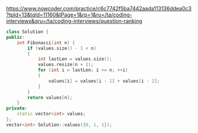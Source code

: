 https://www.nowcoder.com/practice/c6c7742f5ba7442aada113136ddea0c3?tpId=13&tqId=11160&tPage=1&rp=1&ru=/ta/coding-interviews&qru=/ta/coding-interviews/question-ranking

```cpp
class Solution {
public:
    int Fibonacci(int n) {
        if (values.size() - 1 < n)
        {
            int lastLen = values.size();
            values.resize(n + 1);
            for (int i = lastLen; i <= n; ++i)
            {
                values[i] = values[i - 1] + values[i - 2];
            }
        }
        return values[n];
    }
private:
    static vector<int> values;
};
vector<int> Solution::values({0, 1, 1});
```

